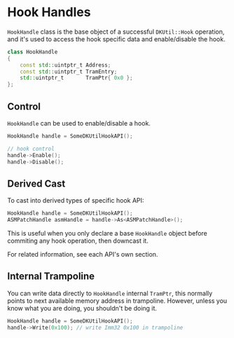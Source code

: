 # Hook Handles

`HookHandle` class is the base object of a successful `DKUtil::Hook` operation, and it's used to access the hook specific data and enable/disable the hook.

```cpp
class HookHandle
{
    const std::uintptr_t Address;
    const std::uintptr_t TramEntry;
    std::uintptr_t       TramPtr{ 0x0 };
};
```

## Control

`HookHandle` can be used to enable/disable a hook.

```cpp
HookHandle handle = SomeDKUtilHookAPI();

// hook control
handle->Enable();
handle->Disable();
```

## Derived Cast

To cast into derived types of specific hook API:

```cpp
HookHandle handle = SomeDKUtilHookAPI();
ASMPatchHandle asmHandle = handle->As<ASMPatchHandle>();
```

This is useful when you only declare a base `HookHandle` object before commiting any hook operation, then downcast it.

For related information, see each API's own section.

## Internal Trampoline

You can write data directly to `HookHandle` internal `TramPtr`, this normally points to next available memory address in trampoline. However, unless you know what you are doing, you shouldn't be doing it.

```cpp
HookHandle handle = SomeDKUtilHookAPI();
handle->Write(0x100); // write Imm32 0x100 in trampoline
```
